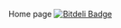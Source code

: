 Home page
[![Bitdeli Badge](https://d2weczhvl823v0.cloudfront.net/cgueret/cgueret.github.io/trend.png)](https://bitdeli.com/free "Bitdeli Badge")

